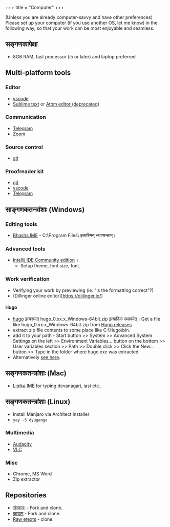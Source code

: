 +++
title = "Computer"
+++

(Unless you are already computer-savvy and have other preferences) Please set up your computer (if you use another OS, let me know) in the following way, so that your work can be most enjoyable and seamless.

## सङ्गणकापेक्षा
- 8GB RAM, fast processor (i5 or later) and laptop preferred

## Multi-platform tools
### Editor
- [vscode](https://code.visualstudio.com/)
- [Sublime text](https://www.sublimetext.com/) or [Atom editor (deprecated)](https://atom.io/)

### Communication
- [Telegram](https://desktop.telegram.org/)
- [Zoom](https://zoom.us/support/download)

### Source control
- [git](https://git-scm.com/download/)

### Proofreader kit
- [git](https://git-scm.com/download/)
- [vscode](https://code.visualstudio.com/)
- [Telegram](https://desktop.telegram.org/)


## साङ्गणकतन्त्रांशाः (Windows)
### Editing tools
- [Bhasha IME](https://sites.google.com/site/bhashaime/) - C:\Program Files\ इत्यस्मिन् स्थाप्यन्ताम्।

### Advanced tools
- [Intellij IDE Community edition](https://www.jetbrains.com/idea/download/#section=linux) ।
  - Setup theme, font size, font.

### Work verification
- Verifying your work by previewing (ie. "is the formatting correct"?)
- (Dillinger online editor)[https://dillinger.io/]

#### Hugo
- [hugo](https://github.com/gohugoio/hugo/releases) इत्यस्मात् hugo_0.xx.x_Windows-64bit.zip
  इत्यादिकं स्थापयेत्। Get a file like hugo_0.xx.x_Windows-64bit.zip from [Hugo releases](https://github.com/gohugoio/hugo/releases)
- extract zip file contents to some place like C:\Hugo\bin.
- add it to your path - Start button >> System >> Advanced System Settings on the left >> Environment Variables… button on the bottom >> User variables section >> Path >> Double click >> Click the New… button >> Type in the folder where hugo.exe was extracted
- Alternatively [see here](https://gohugo.io/getting-started/installing/).

## सङ्गणकतन्त्रांशाः (Mac)
- [Lipika IME](https://github.com/ratreya/lipika-ime) for typing devanagari, iast etc..

## सङ्गणकतन्त्रांशाः (Linux)
- Install Manjaro via Architect installer
- `yay -S dyuganga`

### Multimedia
- [Audacity](https://www.audacityteam.org/)
- [VLC](https://www.videolan.org/index.html)

### Misc
- Chrome, MS Word
- Zip extractor

## Repositories
- [संस्कारः](https://github.com/vvasuki/saMskAra/) - Fork and clone.
- [काव्यम्](https://github.com/vvasuki/kAvyam/) - Fork and clone.
- [Raw etexts](https://github.com/sanskrit/raw_etexts/) - clone.
